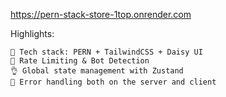 https://pern-stack-store-1top.onrender.com

Highlights:

    🌟 Tech stack: PERN + TailwindCSS + Daisy UI
    🚀 Rate Limiting & Bot Detection
    👌 Global state management with Zustand
    🐞 Error handling both on the server and client
